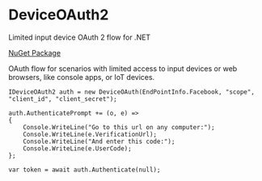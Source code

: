 # DeviceOAuth2
Limited input device OAuth 2 flow for .NET

[NuGet Package](https://www.nuget.org/packages/DeviceOAuth2/)

OAuth flow for scenarios with limited access to input devices or web browsers, like console apps, or IoT devices.

    IDeviceOAuth2 auth = new DeviceOAuth(EndPointInfo.Facebook, "scope", "client_id", "client_secret");

    auth.AuthenticatePrompt += (o, e) =>
    {
        Console.WriteLine("Go to this url on any computer:");
        Console.WriteLine(e.VerificationUrl);
        Console.WriteLine("And enter this code:");
        Console.WriteLine(e.UserCode);
    };

    var token = await auth.Authenticate(null);

    
